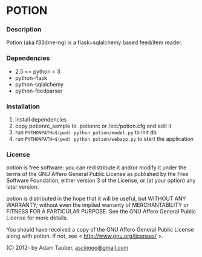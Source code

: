 POTION
======

### Description

Potion (aka f33dme-ng) is a flask+sqlalchemy based feed/item reader.

### Dependencies

*   2.5 <= python < 3
*   python-flask
*   python-sqlalchemy
*   python-feedparser

### Installation

1.  install dependencies
2.  copy potionrc_sample to .potionrc or /etc/potion.cfg and edit it
3.  run `PYTHONPATH=$(pwd) python potion/model.py` to init db
4.  run `PYTHONPATH=$(pwd) python potion/webapp.py` to start the application

### License

potion is free software: you can redistribute it and/or modify
it under the terms of the GNU Affero General Public License as published by
the Free Software Foundation, either version 3 of the License, or
(at your option) any later version.

potion is distributed in the hope that it will be useful,
but WITHOUT ANY WARRANTY; without even the implied warranty of
MERCHANTABILITY or FITNESS FOR A PARTICULAR PURPOSE.  See the
GNU Affero General Public License for more details.

You should have received a copy of the GNU Affero General Public License
along with potion. If not, see < http://www.gnu.org/licenses/ >.

(C) 2012- by Adam Tauber, <asciimoo@gmail.com>

